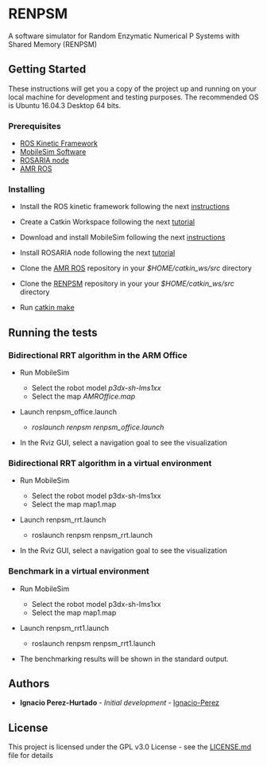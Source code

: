 # RENPSM

A software simulator for Random Enzymatic Numerical P Systems with Shared Memory (RENPSM) 
 

## Getting Started

These instructions will get you a copy of the project up and running on your local machine for development and testing purposes. The recommended OS is Ubuntu 16.04.3 Desktop 64 bits.

### Prerequisites

* [ROS Kinetic Framework](http://wiki.ros.org/kinetic) 
* [MobileSim Software](http://robots.mobilerobots.com/wiki/MobileSim)
* [ROSARIA node](http://wiki.ros.org/ROSARIA)
* [AMR ROS](https://github.com/MobileRobots/amr-ros-config) 


### Installing

* Install the ROS kinetic framework following the next [instructions](http://wiki.ros.org/kinetic/Installation/Ubuntu)

* Create a Catkin Workspace following the next [tutorial](http://wiki.ros.org/catkin/Tutorials/create_a_workspace)

* Download and install MobileSim following the next [instructions](http://robots.mobilerobots.com/wiki/MobileSim)

* Install ROSARIA node following the next [tutorial](http://wiki.ros.org/ROSARIA/Tutorials/How%20to%20use%20ROSARIA)

* Clone the [AMR ROS](https://github.com/MobileRobots/amr-ros-config) repository in your *$HOME/catkin_ws/src* directory

* Clone the [RENPSM](https://github.com/Ignacio-Perez/renpsm) repository in your your *$HOME/catkin_ws/src* directory

* Run [catkin make](http://wiki.ros.org/catkin/commands/catkin_make)


## Running the tests

### Bidirectional RRT algorithm in the ARM Office

* Run MobileSim
  * Select the robot model *p3dx-sh-lms1xx*
  * Select the map *AMROffice.map*

* Launch renpsm_office.launch
  * *roslaunch renpsm renpsm_office.launch*

* In the Rviz GUI, select a navigation goal to see the visualization

### Bidirectional RRT algorithm in a virtual environment

* Run MobileSim
  * Select the robot model p3dx-sh-lms1xx
  * Select the map map1.map

* Launch renpsm_rrt.launch
  * roslaunch renpsm renpsm_rrt.launch

* In the Rviz GUI, select a navigation goal to see the visualization


### Benchmark in a virtual environment

* Run MobileSim
  * Select the robot model p3dx-sh-lms1xx
  * Select the map map1.map

* Launch renpsm_rrt1.launch
  * roslaunch renpsm renpsm_rrt1.launch

* The benchmarking results will be shown in the standard output.


## Authors

* **Ignacio Perez-Hurtado** - *Initial development* - [Ignacio-Perez](https://github.com/Ignacio-Perez)


## License

This project is licensed under the GPL v3.0 License - see the [LICENSE.md](LICENSE.md) file for details



